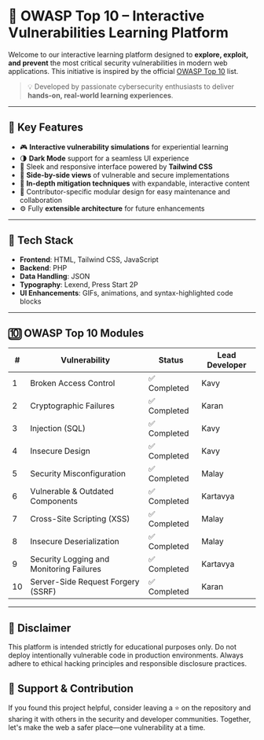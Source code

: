 # 🔐 OWASP Top 10 – Interactive Vulnerabilities Learning Platform

Welcome to our interactive learning platform designed to **explore, exploit, and prevent** the most critical security vulnerabilities in modern web applications. This initiative is inspired by the official [OWASP Top 10](https://owasp.org/www-project-top-ten/) list.

> 💡 Developed by passionate cybersecurity enthusiasts to deliver **hands-on, real-world learning experiences**.

---

## 🚀 Key Features

- 🎮 **Interactive vulnerability simulations** for experiential learning
- 🌗 **Dark Mode** support for a seamless UI experience
- 🎨 Sleek and responsive interface powered by **Tailwind CSS**
- 🔄 **Side-by-side views** of vulnerable and secure implementations
- 🧠 **In-depth mitigation techniques** with expandable, interactive content
- 📁 Contributor-specific modular design for easy maintenance and collaboration
- ⚙️ Fully **extensible architecture** for future enhancements

---

## 🧩 Tech Stack

- **Frontend**: HTML, Tailwind CSS, JavaScript
- **Backend**: PHP
- **Data Handling**: JSON
- **Typography**: Lexend, Press Start 2P
- **UI Enhancements**: GIFs, animations, and syntax-highlighted code blocks

---

## 🔟 OWASP Top 10 Modules

| #   | Vulnerability                            | Status       | Lead Developer |
| --- | ---------------------------------------- | ------------ | -------------- |
| 1   | Broken Access Control                    | ✅ Completed | Kavy           |
| 2   | Cryptographic Failures                   | ✅ Completed | Karan          |
| 3   | Injection (SQL)                          | ✅ Completed | Kavy           |
| 4   | Insecure Design                          | ✅ Completed | Kavy           |
| 5   | Security Misconfiguration                | ✅ Completed | Malay          |
| 6   | Vulnerable & Outdated Components         | ✅ Completed | Kartavya       |
| 7   | Cross-Site Scripting (XSS)               | ✅ Completed | Malay          |
| 8   | Insecure Deserialization                 | ✅ Completed | Malay          |
| 9   | Security Logging and Monitoring Failures | ✅ Completed | Kartavya       |
| 10  | Server-Side Request Forgery (SSRF)       | ✅ Completed | Karan          |

---

## 📢 Disclaimer
This platform is intended strictly for educational purposes only.
Do not deploy intentionally vulnerable code in production environments.
Always adhere to ethical hacking principles and responsible disclosure practices.

## 🌟 Support & Contribution
If you found this project helpful, consider leaving a ⭐ on the repository and sharing it with others in the security and developer communities.
Together, let's make the web a safer place—one vulnerability at a time.